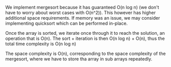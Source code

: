 We implement mergesort because it has guaranteed O(n log n) (we don't have to worry about worst cases with O(n^2)). 
This however has higher additional space requirements. If memory was an issue, we may consider implementing quicksort which can be performed in-place.

Once the array is sorted, we iterate once through it to reach the solution, an operation that is O(n). The sort + iteration is then O(n log n) + O(n), thus the
total time complexity is O(n log n)

The space complexity is O(n), corresponding to the space complexity of the mergesort, where we have to store tha array in sub arrays repeatedly.